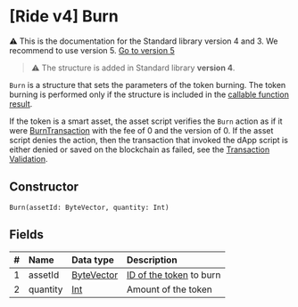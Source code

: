 # [Ride v4] Burn

:warning: This is the documentation for the Standard library version 4 and 3. We recommend to use version 5. [Go to version 5](/en/ride/structures/script-actions/burn)

> :warning: The structure is added in Standard library **version 4**.

`Burn` is a structure that sets the parameters of the token burning. The token burning is performed only if the structure is included in the [callable function result](/en/ride/functions/callable-function#invocation-result-2).

If the token is a smart asset, the asset script verifies the `Burn` action as if it were [BurnTransaction](/en/ride/structures/transaction-structures/burn-transaction) with the fee of 0 and the version of 0. If the asset script denies the action, then the transaction that invoked the dApp script is either denied or saved on the blockchain as failed, see the [Transaction Validation](/en/blockchain/transaction/transaction-validation).

## Constructor

```ride
Burn(assetId: ByteVector, quantity: Int)
```

## Fields

| # | Name | Data type | Description |
| :--- | :--- | :--- | :--- |
| 1 | assetId | [ByteVector](/en/ride/data-types/byte-vector) | [ID of the token](/en/blockchain/token/token-id) to burn |
| 2 | quantity | [Int](/en/ride/data-types/int) | Amount of the token |